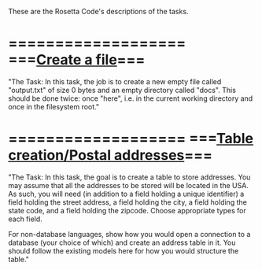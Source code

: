 These are the Rosetta Code's descriptions of the tasks.

===================
===[Create a file](http://rosettacode.org/wiki/Create_a_file#SQLite)===
===================
"The Task:
In this task, the job is to create a new empty file called "output.txt" of size 0 bytes and an empty directory called "docs". This should be done twice: once "here", i.e. in the current working directory and once in the filesystem root."

===================
===[Table creation/Postal addresses](http://rosettacode.org/wiki/Table_creation/Postal_addresses#SQLite)===
===================
"The Task:
In this task, the goal is to create a table to store addresses. You may assume that all the addresses to be stored will be located in the USA. As such, you will need (in addition to a field holding a unique identifier) a field holding the street address, a field holding the city, a field holding the state code, and a field holding the zipcode. Choose appropriate types for each field.

For non-database languages, show how you would open a connection to a database (your choice of which) and create an address table in it. You should follow the existing models here for how you would structure the table."
